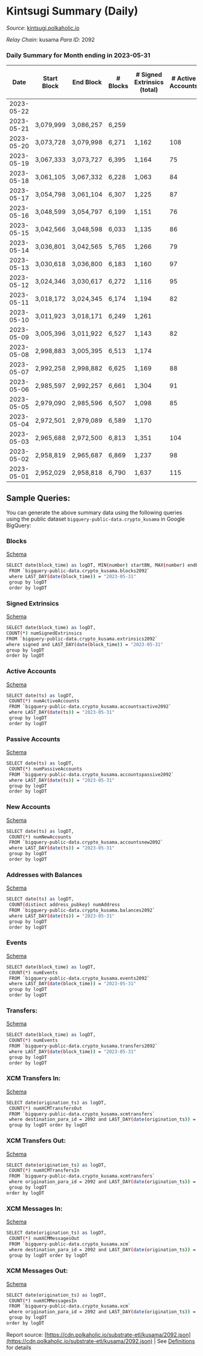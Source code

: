 # Kintsugi Summary (Daily)

_Source_: [kintsugi.polkaholic.io](https://kintsugi.polkaholic.io)

*Relay Chain*: kusama
*Para ID*: 2092



### Daily Summary for Month ending in 2023-05-31


| Date | Start Block | End Block | # Blocks  | # Signed Extrinsics (total) | # Active Accounts | # Passive | # New | # Addresses with Balances | # Events | # Transfers | # XCM Transfers In | # XCM Transfers Out | # XCM In | # XCM Out | Issues | 
| ---- | ----------- | --------- | --------  | --------------------------- | ----------------- | --------- | ----- | ------------------------- | -------- | ----------- | ------------------ | ------------------- | -------- | --------- | ------ |
| 2023-05-22 |  |  |   |  |  |  |  |  |  |   |   |   |  |  |  |
| 2023-05-21 | 3,079,999 | 3,086,257 | 6,259  |  |  |  | 4 | 16,544 | 63,577 | 6,566 ($14,061.33) | 9 ($1,945.66) | 7 ($660.10) | 10 | 8 |  |
| 2023-05-20 | 3,073,728 | 3,079,998 | 6,271  | 1,162 | 108 | 14 | 3 | 16,540 | 64,234 | 6,660 ($37,678.98) | 17 ($4,071.44) | 13 ($1,893.92) | 19 | 15 |  |
| 2023-05-19 | 3,067,333 | 3,073,727 | 6,395  | 1,164 | 75 | 14 | 1 | 16,537 | 65,058 | 6,674 ($18,662.09) | 10 ($1,532.92) | 3 ($1,342.53) | 10 | 3 |  |
| 2023-05-18 | 3,061,105 | 3,067,332 | 6,228  | 1,063 | 84 | 16 | 2 | 16,536 | 63,231 | 6,537 ($28,529.03) | 14 ($4,022.76) | 18 ($4,740.94) | 15 | 18 |  |
| 2023-05-17 | 3,054,798 | 3,061,104 | 6,307  | 1,225 | 87 | 14 |  | 16,534 | 64,871 | 6,677 ($25,746.46) | 24 ($3,068.49) | 27 ($2,612.55) | 28 | 29 |  |
| 2023-05-16 | 3,048,599 | 3,054,797 | 6,199  | 1,151 | 76 | 20 |  | 16,534 | 63,585 | 6,616 ($29,871.22) | 19 ($5,603.39) | 13 ($6,882.72) | 19 | 13 |  |
| 2023-05-15 | 3,042,566 | 3,048,598 | 6,033  | 1,135 | 86 | 15 |  | 16,534 | 61,825 | 6,366 ($25,079.31) | 12 ($2,406.73) | 12 ($1,245.80) | 13 | 12 |  |
| 2023-05-14 | 3,036,801 | 3,042,565 | 5,765  | 1,266 | 79 | 12 | 2 | 16,534 | 59,785 | 6,087 ($18,714.21) | 6 ($773.82) | 7 ($1,247.49) | 10 | 8 |  |
| 2023-05-13 | 3,030,618 | 3,036,800 | 6,183  | 1,160 | 97 | 16 | 1 | 16,532 | 63,439 | 6,567 ($34,436.41) | 27 ($5,008.35) | 35 ($2,389.95) | 29 | 36 |  |
| 2023-05-12 | 3,024,346 | 3,030,617 | 6,272  | 1,116 | 95 | 16 | 2 | 16,531 | 64,197 | 6,716 ($27,741.00) | 26 ($3,099.25) | 31 ($3,330.91) | 28 | 31 |  |
| 2023-05-11 | 3,018,172 | 3,024,345 | 6,174  | 1,194 | 82 | 16 | 1 | 16,529 | 63,563 | 6,594 ($57,371.89) | 29 ($19,727.10) | 32 ($2,884.91) | 30 | 34 |  |
| 2023-05-10 | 3,011,923 | 3,018,171 | 6,249  | 1,261 |  |  | 1 | 16,528 | 64,473 | 6,657 ($35,604.66) | 10 ($8,943.58) | 15 ($2,883.78) | 10 | 15 |  |
| 2023-05-09 | 3,005,396 | 3,011,922 | 6,527  | 1,143 | 82 | 19 | 2 | 16,527 | 66,356 | 6,815 ($36,142.22) | 17 ($31,587.81) | 17 ($1,002.97) | 25 | 24 |  |
| 2023-05-08 | 2,998,883 | 3,005,395 | 6,513  | 1,174 |  |  |  | 16,525 | 67,015 | 7,061 ($47,767.48) | 31 ($11,341.93) | 39 ($5,938.36) | 40 | 40 |  |
| 2023-05-07 | 2,992,258 | 2,998,882 | 6,625  | 1,169 | 88 | 16 | 2 | 16,525 | 67,602 | 6,995 ($77,157.74) | 13 ($3,189.40) | 15 ($2,014.40) | 17 | 16 |  |
| 2023-05-06 | 2,985,597 | 2,992,257 | 6,661  | 1,304 | 91 | 14 | 1 | 16,523 | 68,704 | 7,089 ($64,341.02) | 30 ($5,418.95) | 35 ($5,501.22) | 39 | 44 |  |
| 2023-05-05 | 2,979,090 | 2,985,596 | 6,507  | 1,098 | 85 | 19 | 2 | 16,522 | 66,034 | 6,825 ($19,856.35) | 14 ($5,626.20) | 18 ($1,124.44) | 20 | 18 |  |
| 2023-05-04 | 2,972,501 | 2,979,089 | 6,589  | 1,170 |  |  | 1 | 16,520 | 66,961 | 6,845 ($11,862.20) | 8 ($3,273.97) | 12 ($6,386.30) | 10 | 12 |  |
| 2023-05-03 | 2,965,688 | 2,972,500 | 6,813  | 1,351 | 104 | 15 | 2 | 16,519 | 70,261 | 7,340 ($29,571.36) | 16 ($4,335.63) | 22 ($2,682.36) | 22 | 27 |  |
| 2023-05-02 | 2,958,819 | 2,965,687 | 6,869  | 1,237 | 98 | 15 | 1 | 16,517 | 70,037 | 7,224 ($21,973.14) | 17 ($2,753.79) | 17 ($489.30) | 19 | 19 |  |
| 2023-05-01 | 2,952,029 | 2,958,818 | 6,790  | 1,637 | 115 | 21 | 8 | 16,516 | 71,647 | 7,387 ($75,988.20) | 27 ($10,021.21) | 25 ($7,426.67) | 34 | 31 |  |

## Sample Queries:
You can generate the above summary data using the following queries using the public dataset `bigquery-public-data.crypto_kusama` in Google BigQuery:


### Blocks 

[Schema](https://github.com/colorfulnotion/substrate-etl/blob/main/schema/blocks.json)

```bash
SELECT date(block_time) as logDT, MIN(number) startBN, MAX(number) endBN, COUNT(*) numBlocks 
 FROM `bigquery-public-data.crypto_kusama.blocks2092`  
 where LAST_DAY(date(block_time)) = "2023-05-31" 
 group by logDT 
 order by logDT
```

### Signed Extrinsics 

[Schema](https://github.com/colorfulnotion/substrate-etl/blob/main/schema/extrinsics.json)

```bash
SELECT date(block_time) as logDT, 
COUNT(*) numSignedExtrinsics 
FROM `bigquery-public-data.crypto_kusama.extrinsics2092`  
where signed and LAST_DAY(date(block_time)) = "2023-05-31" 
group by logDT 
order by logDT
```

### Active Accounts 

[Schema](https://github.com/colorfulnotion/substrate-etl/blob/main/schema/accountsactive.json)

```bash
SELECT date(ts) as logDT, 
 COUNT(*) numActiveAccounts 
 FROM `bigquery-public-data.crypto_kusama.accountsactive2092` 
 where LAST_DAY(date(ts)) = "2023-05-31" 
 group by logDT 
 order by logDT
```

### Passive Accounts 

[Schema](https://github.com/colorfulnotion/substrate-etl/blob/main/schema/accountspassive.json)

```bash
SELECT date(ts) as logDT, 
 COUNT(*) numPassiveAccounts 
 FROM `bigquery-public-data.crypto_kusama.accountspassive2092` 
 where LAST_DAY(date(ts)) = "2023-05-31" 
 group by logDT 
 order by logDT
```

### New Accounts 

[Schema](https://github.com/colorfulnotion/substrate-etl/blob/main/schema/accountsnew.json)

```bash
SELECT date(ts) as logDT, 
 COUNT(*) numNewAccounts 
 FROM `bigquery-public-data.crypto_kusama.accountsnew2092` 
 where LAST_DAY(date(ts)) = "2023-05-31" 
 group by logDT
 order by logDT
```

### Addresses with Balances 

[Schema](https://github.com/colorfulnotion/substrate-etl/blob/main/schema/balances.json)

```bash
SELECT date(ts) as logDT,
 COUNT(distinct address_pubkey) numAddress 
 FROM `bigquery-public-data.crypto_kusama.balances2092` 
 where LAST_DAY(date(ts)) = "2023-05-31" 
 group by logDT 
 order by logDT
```

### Events 

[Schema](https://github.com/colorfulnotion/substrate-etl/blob/main/schema/events.json)

```bash
SELECT date(block_time) as logDT, 
 COUNT(*) numEvents 
 FROM `bigquery-public-data.crypto_kusama.events2092` 
 where LAST_DAY(date(block_time)) = "2023-05-31" 
 group by logDT 
 order by logDT
```

### Transfers:

[Schema](https://github.com/colorfulnotion/substrate-etl/blob/main/schema/transfers.json)

```bash
SELECT date(block_time) as logDT, 
 COUNT(*) numEvents 
 FROM `bigquery-public-data.crypto_kusama.transfers2092` 
 where LAST_DAY(date(block_time)) = "2023-05-31" 
 group by logDT 
 order by logDT
```

### XCM Transfers In: 

[Schema](https://github.com/colorfulnotion/substrate-etl/blob/main/schema/xcmtransfers.json)

```bash
SELECT date(origination_ts) as logDT, 
 COUNT(*) numXCMTransfersOut 
 FROM `bigquery-public-data.crypto_kusama.xcmtransfers` 
 where destination_para_id = 2092 and LAST_DAY(date(origination_ts)) = "2023-05-31" 
 group by logDT order by logDT
```

### XCM Transfers Out: 

[Schema](https://github.com/colorfulnotion/substrate-etl/blob/main/schema/xcmtransfers.json)

```bash
SELECT date(origination_ts) as logDT, 
 COUNT(*) numXCMTransfersIn 
 FROM `bigquery-public-data.crypto_kusama.xcmtransfers` 
 where origination_para_id = 2092 and LAST_DAY(date(origination_ts)) = "2023-05-31" 
 group by logDT 
order by logDT
```

### XCM Messages In: 

[Schema](https://github.com/colorfulnotion/substrate-etl/blob/main/schema/xcm.json)

```bash
SELECT date(origination_ts) as logDT, 
 COUNT(*) numXCMMessagesOut 
 FROM `bigquery-public-data.crypto_kusama.xcm` 
 where destination_para_id = 2092 and LAST_DAY(date(origination_ts)) = "2023-05-31" 
 group by logDT order by logDT
```

### XCM Messages Out: 

[Schema](https://github.com/colorfulnotion/substrate-etl/blob/main/schema/xcm.json)

```bash
SELECT date(origination_ts) as logDT, 
 COUNT(*) numXCMMessagesIn 
 FROM `bigquery-public-data.crypto_kusama.xcm` 
 where origination_para_id = 2092 and LAST_DAY(date(origination_ts)) = "2023-05-31" 
 group by logDT 
order by logDT
```


Report source: [https://cdn.polkaholic.io/substrate-etl/kusama/2092.json](https://cdn.polkaholic.io/substrate-etl/kusama/2092.json) | See [Definitions](/DEFINITIONS.md) for details
